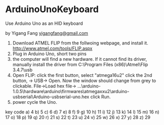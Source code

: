 # ArduinoUnoKeyboard
Use Arduino Uno as an HID keyboard

by Yigang Fang
yigangfang@gmail.com

1. Download ATMEL FLIP from the follwoing webpage, and install it.
    http://www.atmel.com/tools/FLIP.aspx
2. Plug in Arduino Uno, short two pins
3. the computer will find a new hardware. If it cannot find its driver, manually install the driver from C:\Program Files (x86)\Atmel\Flip 3.4.7\usb
4. Open FLIP:
click the first button, select "atmega16u2"
click the 2nd button, -> USB-> Open. Now the window should change from grey to clickable.
File->Load hex file->
...\arduino-1.0.5\hardware\arduino\firmwares\atmegaxxu2\arduino-usbserial\Arduino-usbserial-uno.hex
click Run.
5. power cycle the Uno.


key code
a)	4
b)	5
c)	6
d)	7
e)	8
f)	9
g)	10
h)	11
i)	12
j)	13
k)	14
l)	15
m)	16
n)	17
o)	18
p)	19
q)	20
r)	21
s)	22
t)	23
u)	24
v)	25
w)	26
x)	27
y)	28
z)	29




